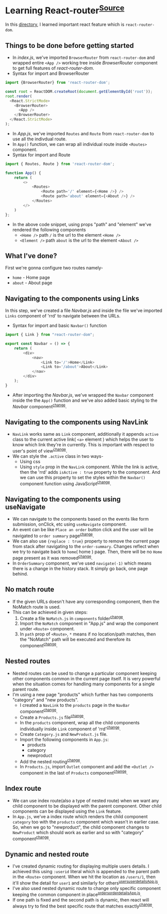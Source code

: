 # Learning React-router<sup>[Source](https://reactrouter.com/en/main)</sup>
In this [directory](https://github.com/harshrajhrj/react-grasp/tree/react-router), I learned important react feature which is `react-router-dom`.
## Things to be done before getting started
* In *index.js*, we've imported `BrowserRouter` from `react-router-dom` and wrapped entire `<App />` working tree inside *BrowserRouter* component to get full features of *react-router-dom*.
* Syntax for import and BrowserRouter
```javascript
import {BrowserRouter} from 'react-router-dom';

const root = ReactDOM.createRoot(document.getElementById('root'));
root.render(
  <React.StrictMode>
    <BrowserRouter>
      <App />
    </BrowserRouter>
  </React.StrictMode>
);
```
* In *App.js*, we've imported `Routes` and `Route` from `react-router-dom` to use all the indivdual route.
* In `App()` function, we can wrap all individual route inside `<Routes>` component.
* Syntax for import and Route
```javascript
import { Routes, Route } from 'react-router-dom';

function App() {
    return (
        <>
            <Routes>
                <Route path='/' element={<Home />} />
                <Route path='about' element={<About />} />
            </Routes>
        </>
    )
};
```
* In the above code snippet, using props "path" and "element" we've rendered the following components
    + `<Home />` path `/` is the url to the element `<Home />`
    + `<Element />` path `about` is the url to the element `<About />`
## What I've done?
First we're gonna configure two routes namely-
+ `home` - Home page
+ `about` - About page
## Navigating to the components using Links
In this step, we've created a file *Navbar.js* and inside the file we've imported `Links` component of 'rrd' to navigate between the URLs.
* Syntax for import and basic `Navbar()` function
```javascript
import { Link } from "react-router-dom";

export const Navbar = () => {
    return (
        <div>
            <nav>
                <Link to='/'>Home</Link>
                <Link to='/about'>About</Link>
            </nav>
        </div>
    );
}
```
* After importing the *Navbar.js*, we've wrapped the `Navbar` component inside the the `App()` function and we've also added basic styling to the *Navbar* component<sup>[change](https://github.com/harshrajhrj/react-grasp/blob/f4c5273806766a9cbc212600498895b90b7a1e18/src/App.js#L10)</sup>.
## Navigating to the components using NavLink
* `NavLink` works same as `Link` component, additionally it appends `active` class to the current active link( `<a>` element ) which helps the user to know which link they're in currently. This is important with respect to user's point of view<sup>[change](https://github.com/harshrajhrj/react-grasp/blob/ccd1be5485cfff03dc4f0f882167ac765378369a/src/components/Navbar.js#L7)</sup>.
* We can style the `.active` class in two ways-
    + Using css
    + Using `style` prop in the `NavLink` component. While the link is active, then the 'rrd' adds `isActive : true` property to the component. And we can use this property to set the styles within the `Navbar()` component function using JavaScript<sup>[change](https://github.com/harshrajhrj/react-grasp/blob/f706fb175b01978fd742fe987e229b81f1db1c30/src/components/Navbar.js#L4)</sup>.
## Navigating to the components using useNavigate
* We can navigate to the components based on the events like form submission, onClick, etc using `useNavigate` component.
* An event can be like `Place an order` button click and the user will be navigated to `order summary` page<sup>[change](https://github.com/harshrajhrj/react-grasp/blob/839be61bc54e343d2ff6966749a6c6083d4d9b82/src/components/Home.js#L8)</sup>.
* We can also use `{replace : true}` property to remove the current page from stack after navigating to the `order-summary`. Changes reflect when we try to navigate back to `home`( home ) page. Then, there will be no `Home` page present as it was removed<sup>[change](https://github.com/harshrajhrj/react-grasp/blob/839be61bc54e343d2ff6966749a6c6083d4d9b82/src/components/OrderSummary.js#L8)</sup>.
* In `OrderSummary` component, we've used `navigate(-1)` which means there is a change in the history stack. It simply go back, one page behind.
## No match route
* If the given URLs doesn't have any corresponding component, then the NoMatch route is used.
* This can be achieved in given steps:
    1. Create a file `NoMatch.js` in `components` folder<sup>[change](https://github.com/harshrajhrj/react-grasp/blob/935ee74416446460035f79d09fd70a56ff044911/src/components/About.js#L1)</sup>.
    2. Import the `NoMatch` component in "App.js" and wrap the component under `<Route>` component.
    3. In `path` prop of `<Route>`, `*` means if no location/path matches, then the "NoMatch" path will be executed and therefore its component<sup>[change](https://github.com/harshrajhrj/react-grasp/blob/935ee74416446460035f79d09fd70a56ff044911/src/App.js#L20)</sup>.
## Nested routes
* Nested routes can be used to change a particular component keeping other components common in the current page itself. It is very powerful when the situation comes for handling many components for a single parent route.
* I'm using a new page "products" which further has two components "category" and "new products".
    * I created a `NavLink` to the `products` page in the `NavBar` component<sup>[change](https://github.com/harshrajhrj/react-grasp/blob/7fa92fdea25aa3a4a5e3a9d67dbd06f266f2aff8/src/components/Navbar.js#L15)</sup>.
    * Create a `Products.js` file<sup>[change](https://github.com/harshrajhrj/react-grasp/blob/7fa92fdea25aa3a4a5e3a9d67dbd06f266f2aff8/src/components/Products.js#L3)</sup>.
    * In the `products` component, wrap all the child components individually inside `Link` component of 'rrd'<sup>[change](https://github.com/harshrajhrj/react-grasp/blob/7fa92fdea25aa3a4a5e3a9d67dbd06f266f2aff8/src/components/Products.js#L10-L11)</sup>.
    * Create `Category.js` and `NewProduct.js` file.
    * Import the following components in `App.js`:
        * products
        * category
        * newproduct
    * Add the nested routing<sup>[change](https://github.com/harshrajhrj/react-grasp/blob/7fa92fdea25aa3a4a5e3a9d67dbd06f266f2aff8/src/App.js#L23)</sup>.
    * In `Products.js`, import `Outlet` component and add the `<Outlet />` component in the last of `Products` component<sup>[change](https://github.com/harshrajhrj/react-grasp/blob/7fa92fdea25aa3a4a5e3a9d67dbd06f266f2aff8/src/components/Products.js#L13)</sup>.
## Index route
* We can use index route(also a type of nested route) when we want any child component to be displayed with the parent component. Other child components can be displayed using the `Link` feature.
* In `App.js`, we've a index route which renders the child component `category` too with the `products` component which wasn't in earlier case. So, when we go to "newproduct", the child component changes to `NewProduct` which should work as earlier and so with "category" component<sup>[change](https://github.com/harshrajhrj/react-grasp/blob/37d1f56b596afc15d46ae1d18d9c14b7da0fba6a/src/App.js#L24)</sup>.
## Dynamic and nested route
* I've created dynamic routing for displaying multiple users details. I achieved this using `:userid` literal which is appended to the parent path in the `<Route>` component. When we hit the location as `/users/1`, then it'll show the detail for `user1` and similarly for others<sup>[users](https://github.com/harshrajhrj/react-grasp/blob/1331aacfb7d636d72f29885eae62a385346861e7/src/components/Users.js#L2)</sup><sup>[userdetails](https://github.com/harshrajhrj/react-grasp/blob/1331aacfb7d636d72f29885eae62a385346861e7/src/components/UserDetails.js#L1)</sup><sup>[App.js](https://github.com/harshrajhrj/react-grasp/blob/1331aacfb7d636d72f29885eae62a385346861e7/src/App.js#L34-L36)</sup>.
* I've also used nested dynamic route to change only specific component keeping the common component in place<sup>[orders](https://github.com/harshrajhrj/react-grasp/blob/1331aacfb7d636d72f29885eae62a385346861e7/src/components/Orders.js#L2)</sup><sup>[orderdetails](https://github.com/harshrajhrj/react-grasp/blob/1331aacfb7d636d72f29885eae62a385346861e7/src/components/OrderDetails.js#L1)</sup><sup>[App.js](https://github.com/harshrajhrj/react-grasp/blob/1331aacfb7d636d72f29885eae62a385346861e7/src/App.js#L37-L39)</sup>.
* If one path is fixed and the second path is dynamic, then react will always try to find the best specific route that matches exactly<sup>[change](https://github.com/harshrajhrj/react-grasp/blob/fd141bb7970e27d437200fb7c2495b5a745775b1/src/App.js#L35-L36)</sup>.